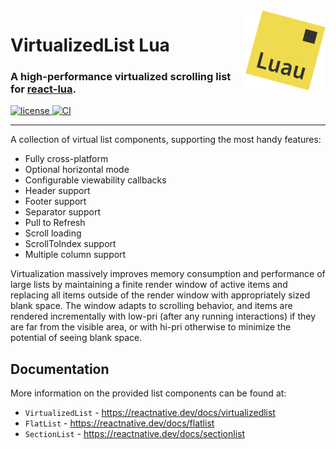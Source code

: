 <img src="https://raw.githubusercontent.com/jsdotlua/branding/main/Logo.png" align="right" height="128"/>

# VirtualizedList Lua
### A high-performance virtualized scrolling list for [react-lua](https://github.com/jsdotlua/react-lua).

<a href="https://github.com/jsdotlua/virtualized-list-lua/blob/main/LICENSE.md">
<img src="https://img.shields.io/badge/license-MIT-blue.svg" alt="license" height="18">
</a>

<a href="https://github.com/jsdotlua/virtualized-list-lua/actions/workflows/ci.yml">
<img src="https://github.com/jsdotlua/virtualized-list-lua/actions/workflows/ci.yml/badge.svg" alt="CI" height="18">
</a>

---

A collection of virtual list components, supporting the most handy features:

- Fully cross-platform
- Optional horizontal mode
- Configurable viewability callbacks
- Header support
- Footer support
- Separator support
- Pull to Refresh
- Scroll loading
- ScrollToIndex support
- Multiple column support

Virtualization massively improves memory consumption and performance of large lists by maintaining a finite render window of active items and replacing all items outside of the render window with appropriately sized blank space. The window adapts to scrolling behavior, and items are rendered incrementally with low-pri (after any running interactions) if they are far from the visible area, or with hi-pri otherwise to minimize the potential of seeing blank space.

## Documentation

More information on the provided list components can be found at:

- `VirtualizedList` - https://reactnative.dev/docs/virtualizedlist
- `FlatList` - https://reactnative.dev/docs/flatlist
- `SectionList` - https://reactnative.dev/docs/sectionlist
